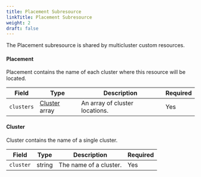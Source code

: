 ```yaml
---
title: Placement Subresource
linkTitle: Placement Subresource
weight: 2
draft: false
---
```

The Placement subresource is shared by multicluster custom resources.

#### Placement
Placement contains the name of each cluster where this resource will be located.

| Field | Type | Description | Required
| --- | --- | --- | --- |
| `clusters` | [Cluster](#cluster) array | An array of cluster locations. | Yes |

#### Cluster
Cluster contains the name of a single cluster.

Field | Type | Description | Required
| --- | --- | --- | --- |
| `cluster` | string | The name of a cluster. | Yes |



